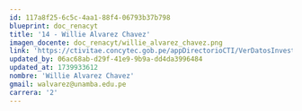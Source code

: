 ```yaml
---
id: 117a8f25-6c5c-4aa1-88f4-06793b37b798
blueprint: doc_renacyt
title: '14 - Willie Alvarez Chavez'
imagen_docente: doc_renacyt/willie_alvarez_chavez.png
link: 'https://ctivitae.concytec.gob.pe/appDirectorioCTI/VerDatosInvestigador.do?id_investigador=106950'
updated_by: 06ac68ab-d29f-41e9-9b9a-dd4da3996484
updated_at: 1739933612
nombre: 'Willie Alvarez Chavez'
gmail: walvarez@unamba.edu.pe
carrera: '2'
---
```

